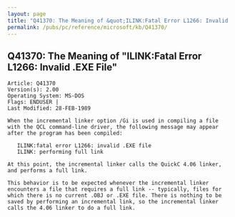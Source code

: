 ```yaml
---
layout: page
title: "Q41370: The Meaning of &quot;ILINK:Fatal Error L1266: Invalid .EXE File&quot;"
permalink: /pubs/pc/reference/microsoft/kb/Q41370/
---
```


## Q41370: The Meaning of &quot;ILINK:Fatal Error L1266: Invalid .EXE File&quot;

	Article: Q41370
	Version(s): 2.00
	Operating System: MS-DOS
	Flags: ENDUSER |
	Last Modified: 28-FEB-1989
	
	When the incremental linker option /Gi is used in compiling a file
	with the QCL command-line driver, the following message may appear
	after the program has been compiled:
	
	   ILINK:fatal error L1266: invalid .EXE file
	   ILINK: performing full link
	
	At this point, the incremental linker calls the QuickC 4.06 linker,
	and performs a full link.
	
	This behavior is to be expected whenever the incremental linker
	encounters a file that requires a full link -- typically, files for
	which there is no current .OBJ or .EXE file. There is nothing to be
	saved by performing an incremental link, so the incremental linker
	calls the 4.06 linker to do a full link.

